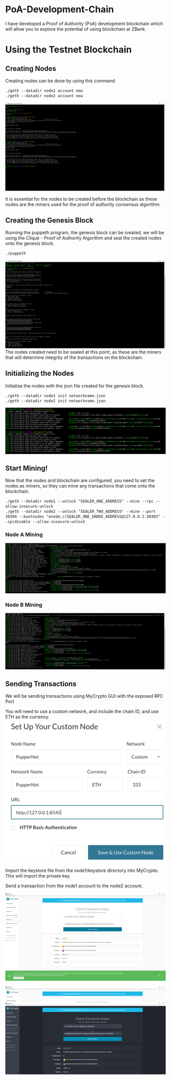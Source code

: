 # PoA-Development-Chain

I have developed a Proof of Authority (PoA) development blockchain which will allow you to explore the potential of using blockchain at ZBank.


# Using the Testnet Blockchain
## Creating Nodes

Creating nodes can be done by using this command
```
./geth --datadir node1 account new
./geth --datadir node2 account new
```
![](Images/Node_Creation.png)

It is essential for the nodes to be created before the blockchain as these nodes are the miners used for the proof of authority consensus algorithm. 

## Creating the Genesis Block

Running the puppeth program, the genesis block can be created, we will be using the Clique - Proof of Authority Algorithm and seal the created nodes onto the genesis block.
```
./puppeth
```

![](Images/Genesis_Creation.png)
The nodes created need to be sealed at this point, as these are the miners that will determine integrity of the transactions on the blockchain.

## Initializing the Nodes

Initialize the nodes with the json file created for the genesis block.
```
./geth --datadir node1 init networkname.json
./geth --datadir node2 init networkname.json
```

![](Images/Node_Init.png)

## Start Mining!

Now that the nodes and blockchain are configured, you need to set the nodes as miners, so they can mine any transactions that come onto the blockchain.

```
./geth --datadir node1 --unlock "SEALER_ONE_ADDRESS" --mine --rpc --allow-insecure-unlock
./geth --datadir node2 --unlock "SEALER_TWO_ADDRESS" --mine --port 30304 --bootnodes "enode://SEALER_ONE_ENODE_ADDRESS@127.0.0.1:30303" --ipcdisable --allow-insecure-unlock
```
### Node A Mining
![](Images/NodeA_mine.png)
### Node B Mining
![](Images/NodeB_mine.png)

## Sending Transactions

We will be sending transactions using MyCrypto GUI with the exposed RPC Port

You will need to use a custom network, and include the chain ID, and use ETH as the currency.
![](Images/custom-node.png)

Import the keystore file from the node1/keystore directory into MyCrypto. This will import the private key.

Send a transaction from the node1 account to the node2 account.

![](Images/Transaction_Pending.png)

![](Images/Transaction_Completed.png)
